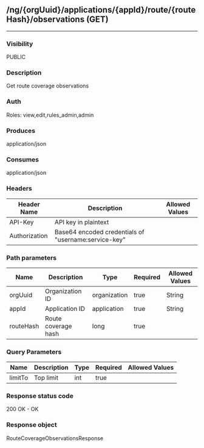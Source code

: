 ## /ng/{orgUuid}/applications/{appId}/route/{routeHash}/observations (GET)
---
### Visibility
PUBLIC
### Description
Get route coverage observations
### Auth
Roles: view,edit,rules_admin,admin
### Produces
application/json
### Consumes
application/json
### Headers
| Header Name | Description | Allowed Values |
| ----------- | ----------- | ----------- |
| API-Key | API key in plaintext |  |
| Authorization | Base64 encoded credentials of &quot;username:service-key&quot; |  |
### Path parameters
| Name | Description | Type | Required | Allowed Values |
| ----------- | ----------- | ----------- | ----------- | ----------- |
| orgUuid | Organization ID | organization | true | String |
| appId | Application ID | application | true | String |
| routeHash | Route coverage hash | long | true |  |
### Query Parameters
| Name | Description | Type | Required | Allowed Values |
| ----------- | ----------- | ----------- | ----------- | ----------- |
| limitTo | Top limit | int | true |  |
### Response status code
200 OK - OK
### Response object
RouteCoverageObservationsResponse

